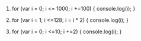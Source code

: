 1. for (var i = 0; i <= 1000; i +=100) {
  console.log(i);
}

2. for (var i = 1; i <=128; i = i * 2) {
  console.log(i);
}

3. for (var i = 0; i <=10; i +=2) {
  console.log(i);
}
